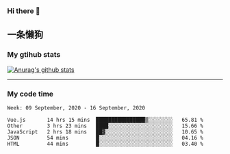### Hi there 👋

## 一条懒狗
<!--
**kiss-me-quickly/kiss-me-quickly** is a ✨ _special_ ✨ repository because its `README.md` (this file) appears on your GitHub profile.

Here are some ideas to get you started:

- 🔭 I’m currently working on ...
- 🌱 I’m currently learning ...
- 👯 I’m looking to collaborate on ...
- 🤔 I’m looking for help with ...
- 💬 Ask me about ...
- 📫 How to reach me: ...
- 😄 Pronouns: ...
- ⚡ Fun fact: ...
-->


### My gtihub stats

[![Anurag's github stats](https://github-readme-stats.vercel.app/api?username=kiss-me-quickly)](https://github.com/anuraghazra/github-readme-stats)

***

### My code time

<!--START_SECTION:waka-->
```text
Week: 09 September, 2020 - 16 September, 2020

Vue.js       14 hrs 15 mins  ████████████████▒░░░░░░░░   65.81 % 
Other        3 hrs 23 mins   ████░░░░░░░░░░░░░░░░░░░░░   15.66 % 
JavaScript   2 hrs 18 mins   ██▓░░░░░░░░░░░░░░░░░░░░░░   10.65 % 
JSON         54 mins         █░░░░░░░░░░░░░░░░░░░░░░░░   04.16 % 
HTML         44 mins         █░░░░░░░░░░░░░░░░░░░░░░░░   03.40 % 
```
<!--END_SECTION:waka-->
